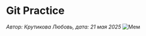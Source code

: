 # Git Practice
*Автор: Крутикова Любовь, дата: 21 мая 2025*
![Мем](https://i.ytimg.com/vi/gt9J-8UyLPg/maxresdefault.jpg)
